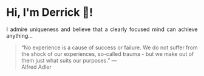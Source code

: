 # Hi, I'm Derrick 👋!
<p align="justify">I admire uniqueness and believe that a clearly focused mind can achieve anything...</p> 
<!-- #quote-start -->
<blockquote>&ldquo;No experience is a cause of success or failure. We do not suffer from the shock of our experiences, so-called trauma - but we make out of them just what suits our purposes.&rdquo; &mdash; <footer>Alfred Adler</footer></blockquote>
<!-- #quote-end -->
